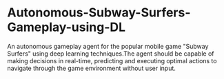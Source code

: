 # Autonomous-Subway-Surfers-Gameplay-using-DL
An autonomous gameplay agent for the popular mobile game "Subway Surfers" using deep learning techniques.The agent should be capable of making decisions in real-time, predicting and executing optimal actions to navigate through the game environment without user input.
